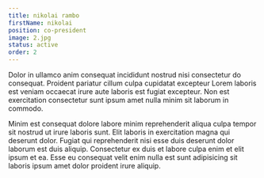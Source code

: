 ```yaml
---
title: nikolai rambo
firstName: nikolai
position: co-president
image: 2.jpg
status: active
order: 2
---
```

Dolor in ullamco anim consequat incididunt nostrud nisi consectetur do consequat. Proident pariatur cillum culpa cupidatat excepteur Lorem laboris est veniam occaecat irure aute laboris est fugiat excepteur. Non est exercitation consectetur sunt ipsum amet nulla minim sit laborum in commodo.

Minim est consequat dolore labore minim reprehenderit aliqua culpa tempor sit nostrud ut irure laboris sunt. Elit laboris in exercitation magna qui deserunt dolor. Fugiat qui reprehenderit nisi esse duis deserunt dolor laborum est duis aliquip. Consectetur ex duis et labore culpa enim et elit ipsum et ea. Esse eu consequat velit enim nulla est sunt adipisicing sit laboris ipsum amet dolor proident irure aliquip.
